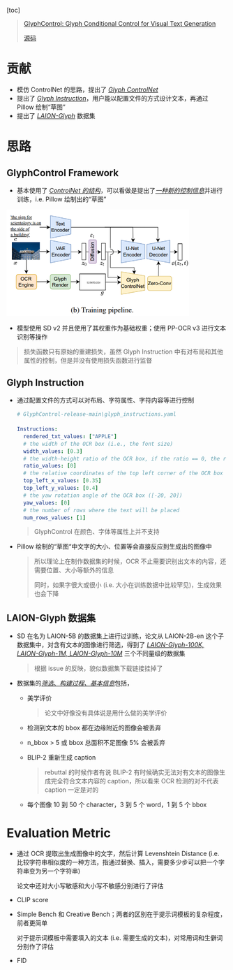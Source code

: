 [toc]

> [GlyphControl: Glyph Conditional Control for Visual Text Generation](https://arxiv.org/abs/2305.18259)
>
> [源码](https://github.com/AIGText/GlyphControl-release)

# 贡献

- 模仿 ControlNet 的思路，提出了 <u>*Glyph ControlNet*</u>
- 提出了 <u>*Glyph Instruction*</u>，用户能以配置文件的方式设计文本，再通过 Pillow 绘制“草图”
- 提出了 <u>*LAION-Glyph*</u> 数据集





# 思路

## GlyphControl Framework

- 基本使用了 <u>*ControlNet 的结构*</u>，可以看做是提出了<u>*一种新的控制信息*</u>并进行训练，i.e. Pillow 绘制出的“草图”

<img src="assets/image-20250130214452044.png" alt="image-20250130214452044" style="zoom: 60%;" />

- 模型使用 SD v2 并且使用了其权重作为基础权重；使用 PP-OCR v3 进行文本识别等操作

> 损失函数只有原始的重建损失，虽然 Glyph Instruction 中有对布局和其他属性的控制，但是并没有使用损失函数进行监督



## Glyph Instruction

- 通过配置文件的方式可以对布局、字符属性、字符内容等进行控制

  ```yaml
  # GlyphControl-release-main\glyph_instructions.yaml
  
  Instructions:
    rendered_txt_values: ["APPLE"]
    # the width of the OCR box (i.e., the font size)
    width_values: [0.3] 
    # the width-height ratio of the OCR box, if the ratio == 0, the ratio will be set as optimal ratio
    ratio_values: [0] 
    # the relative coordinates of the top left corner of the OCR box
    top_left_x_values: [0.35]
    top_left_y_values: [0.4]
    # the yaw rotation angle of the OCR box ([-20, 20])
    yaw_values: [0] 
    # the number of rows where the text will be placed
    num_rows_values: [1]
  ```

  > GlyphControl 在颜色、字体等属性上并不支持

- Pillow 绘制的“草图“中文字的大小、位置等会直接反应到生成出的图像中

  > 所以理论上在制作数据集的时候，OCR 不止需要识别出文本的内容，还需要位置、大小等额外的信息
  >
  > 同时，如果字很大或很小 (i.e. 大小在训练数据中比较罕见)，生成效果也会下降



## LAION-Glyph 数据集

- SD 在名为 LAION-5B 的数据集上进行过训练，论文从 LAION-2B-en 这个子数据集中，对含有文本的图像进行筛选，得到了 <u>*LAION-Glyph-100K, LAION-Glyph-1M, LAION-Glyph-10M*</u> 三个不同量级的数据集

  > 根据 issue 的反映，貌似数据集下载链接挂掉了

- 数据集的<u>*筛选、构建过程、基本信息*</u>包括，

  - 美学评价

    > 论文中好像没有具体说是用什么做的美学评价

  - 检测到文本的 bbox 都在边缘附近的图像会被丢弃

  - n_bbox > 5 或 bbox 总面积不足图像 5% 会被丢弃

  - BLIP-2 重新生成 caption

    > rebuttal 的时候作者有说 BLIP-2 有时候确实无法对有文本的图像生成完全符合文本内容的 caption，所以看来 OCR 检测的对不代表 caption 一定是对的

  - 每个图像 10 到 50 个 character，3 到 5 个 word，1 到 5 个 bbox





# Evaluation Metric

- 通过 OCR 提取出生成图像中的文字，然后计算 Levenshtein Distance (i.e. 比较字符串相似度的一种方法，指通过替换、插入，需要多少步可以把一个字符串变为另一个字符串)

  论文中还对大小写敏感和大小写不敏感分别进行了评估

- CLIP score

- Simple Bench 和 Creative Bench；两者的区别在于提示词模板的复杂程度，前者更简单

  对于提示词模板中需要填入的文本 (i.e. 需要生成的文本)，对常用词和生僻词分别作了评估

- FID





